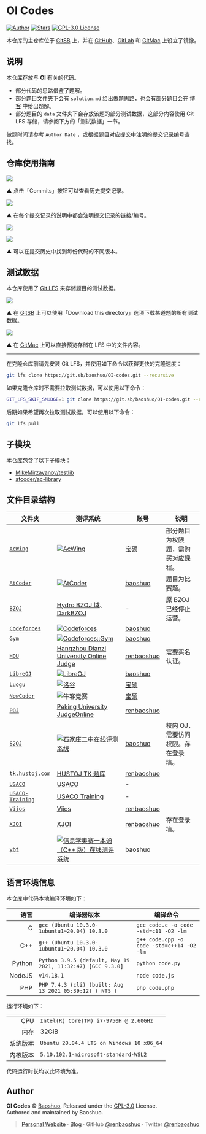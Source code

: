 # OI Codes

[![Author](https://img.shields.io/badge/Author-Baoshuo-b68469.svg?style=flat-square)](https://baoshuo.ren) [![Stars](https://img.shields.io/github/stars/renbaoshuo/OI-codes?style=flat-square)](https://github.com/renbaoshuo/OI-codes/stargazers) [![GPL-3.0 License](https://img.shields.io/github/license/renbaoshuo/OI-codes?style=flat-square)](/LICENSE)

本仓库的主仓库位于 [GitSB](https://git.sb/baoshuo/OI-codes) 上，并在 [GitHub](https://github.com/renbaoshuo/OI-codes)、[GitLab](https://gitlab.com/baoshuo/OI-codes) 和 [GitMac](https://git.m.ac/baoshuo/OI-codes) 上设立了镜像。

## 说明

本仓库存放与 **OI** 有关的代码。

- 部分代码的思路借鉴了题解。
- 部分题目文件夹下会有 `solution.md` 给出做题思路，也会有部分题目会在 [博客](https://oi.baoshuo.ren/) 中给出题解。
- 部分题目的 `data` 文件夹下会存放该题的部分测试数据，这部分内容使用 Git LFS 存储，请参阅下方的「测试数据」一节。

做题时间请参考 `Author Date` ，或根据题目对应提交中注明的提交记录编号查找。

## 仓库使用指南

![](https://arina.loli.net/2022/05/29/zVmpsoQ34KiYDGc.png)

▲ 点击「Commits」按钮可以查看历史提交记录。

![](https://arina.loli.net/2022/05/29/bcQpPV1d7843nDX.png)

▲ 在每个提交记录的说明中都会注明提交记录的链接/编号。

![](https://arina.loli.net/2022/05/29/N6A2kDgCnu8Jc9r.png)

![](https://arina.loli.net/2022/05/29/3IyAo9KdtQgslhL.png)

▲ 可以在提交历史中找到每份代码的不同版本。

## 测试数据

本仓库使用了 [Git LFS](https://git-lfs.github.com) 来存储题目的测试数据。

![](https://arina.loli.net/2022/07/12/Dv8t2bcr1G9fyBT.png)

▲ 在 [GitSB](https://git.sb/baoshuo/OI-codes) 上可以使用「Download this directory」选项下载某道题的所有测试数据。

![](https://arina.loli.net/2022/07/12/9gN2tKMqUVIO5iY.png)

▲ 在 [GitMac](https://git.m.ac/baoshuo/OI-codes) 上可以直接预览存储在 LFS 中的文件内容。

---

在克隆仓库前请先安装 Git LFS，并使用如下命令以获得更快的克隆速度：

```bash
git lfs clone https://git.sb/baoshuo/OI-codes.git --recursive
```

如果克隆仓库时不需要拉取测试数据，可以使用以下命令：

```bash
GIT_LFS_SKIP_SMUDGE=1 git clone https://git.sb/baoshuo/OI-codes.git --recursive
```

后期如果希望再次拉取测试数据，可以使用以下命令：

```bash
git lfs pull
```

## 子模块

本仓库包含了以下子模块：

- [MikeMirzayanov/testlib](https://github.com/MikeMirzayanov/testlib)
- [atcoder/ac-library](https://github.com/atcoder/ac-library)

## 文件目录结构

| 文件夹                                | 测评系统                                                                                                                                              | 账号                                                               | 说明                                |
| ------------------------------------- | ----------------------------------------------------------------------------------------------------------------------------------------------------- | ------------------------------------------------------------------ | ----------------------------------- |
| [`AcWing`](./AcWing/)                 | [![AcWing](https://arina.loli.net/2022/05/29/P2bn7gmuZKvAqIV.png/250/50)](https://www.acwing.com/problem/)                                            | [宝硕](https://www.acwing.com/user/myspace/index/32848/)           | 部分题目为权限题，需购买对应课程。  |
| [`AtCoder`](./AtCoder/)               | [![AtCoder](https://arina.loli.net/2022/05/29/wZ2Ge4uRt7S9Qxz.png/1000/75)](https://atcoder.jp/contests/archive)                                      | [baoshuo](https://atcoder.jp/users/baoshuo)                        | 题目为比赛题。                      |
| [`BZOJ`](./BZOJ/)                     | [Hydro BZOJ 域](https://hydro.ac/d/bzoj/)、[DarkBZOJ](https://darkbzoj.tk/problems)                                                                   | -                                                                  | 原 BZOJ 已经停止运营。              |
| [`Codeforces`](./Codeforces/)         | [![Codeforces](https://arina.loli.net/2022/05/29/34Lz8cShuaVDEZI.png/250/50)](https://codeforces.com/problemset)                                      | [baoshuo](https://codeforces.com/profile/baoshuo)                  |                                     |
| [`Gym`](./Gym/)                       | [![Codeforces::Gym](https://arina.loli.net/2022/05/29/34Lz8cShuaVDEZI.png/250/50)](https://codeforces.com/gyms)                                       | [baoshuo](https://codeforces.com/profile/baoshuo)                  |                                     |
| [`HDU`](./HDU/)                       | [Hangzhou Dianzi University Online Judge](http://acm.hdu.edu.cn/listproblem.php?vol=1)                                                                | [renbaoshuo](http://acm.hdu.edu.cn/userstatus.php?user=renbaoshuo) | 需要实名认证。                      |
| [`LibreOJ`](./LibreOJ/)               | [![LibreOJ](https://arina.loli.net/2022/05/29/bSj28sOMdiJc9Lp.png/250/50)](https://loj.ac/p)                                                          | [baoshuo](https://loj.ac/u/baoshuo)                                |                                     |
| [`Luogu`](./Luogu/)                   | [![洛谷](https://arina.loli.net/2022/05/29/hUrC3Ky4n6XiSx2.png/250/50)](https://www.luogu.com.cn/problem/list)                                        | [宝硕](https://www.luogu.com.cn/user/168214)                       |                                     |
| [`NowCoder`](./NowCoder/)             | ![牛客竞赛](https://arina.loli.net/2022/05/29/K24iPrRsmF6CGBT.png/250/50)                                                                             | [宝硕](https://ac.nowcoder.com/acm/contest/profile/742234351)      |                                     |
| [`POJ`](./POJ/)                       | [Peking University JudgeOnline](http://poj.org/problemlist)                                                                                           | [renbaoshuo](http://poj.org/userstatus?user_id=renbaoshuo)         |                                     |
| [`S2OJ`](./S2OJ/)                     | [![石家庄二中在线评测系统](https://arina.loli.net/2022/05/29/RdHeuitDCTGgNcQ.png/300/50)](https://www.sjzezoj.com/problems)                           | [baoshuo](https://www.sjzezoj.com/user/profile/baoshuo)            | 校内 OJ，需要访问权限。存在登录墙。 |
| [`tk.hustoj.com`](./tk.hustoj.com/)   | [HUSTOJ TK 题库](http://tk.hustoj.com/problemset.php)                                                                                                 | [renbaoshuo](http://tk.hustoj.com/userinfo.php?user=renbaoshuo)    |                                     |
| [`USACO`](./USACO/)                   | [USACO](https://www.usaco.org)                                                                                                                        | -                                                                  |                                     |
| [`USACO-Training`](./USACO-Training/) | [USACO Training](https://train.usaco.org/)                                                                                                            | -                                                                  |                                     |
| [`Vijos`](./Vijos/)                   | [Vijos](https://vijos.org/p)                                                                                                                          | [renbaoshuo](https://vijos.org/user/145797)                        |                                     |
| [`XJOI`](./XJOI/)                     | [XJOI](https://xjoi.net/problemlist)                                                                                                                  | [renbaoshuo](https://xjoi.net/user/profile/renbaoshuo)             | 存在登录墙。                        |
| [`ybt`](./ybt/)                       | [![信息学奥赛一本通（C++ 版）在线测评系统](https://arina.loli.net/2022/05/29/k92iPQR1ZLabzmB.jpg/250/50)](http://ybt.ssoier.cn:8088/problem_list.php) | baoshuo                                                            |                                     |

## 语言环境信息

本仓库中代码本地编译环境如下：

|   语言 | 编译器版本                                                  | 编译命令                                  |
| -----: | ----------------------------------------------------------- | ----------------------------------------- |
|      C | `gcc (Ubuntu 10.3.0-1ubuntu1~20.04) 10.3.0`                 | `gcc code.c -o code -std=c11 -O2 -lm`     |
|    C++ | `g++ (Ubuntu 10.3.0-1ubuntu1~20.04) 10.3.0`                 | `g++ code.cpp -o code -std=c++14 -O2 -lm` |
| Python | `Python 3.9.5 (default, May 19 2021, 11:32:47) [GCC 9.3.0]` | `python code.py`                          |
| NodeJS | `v14.18.1`                                                  | `node code.js`                            |
|    PHP | `PHP 7.4.3 (cli) (built: Aug 13 2021 05:39:12) ( NTS )`     | `php code.php`                            |

运行环境如下：

|          |                                           |
| -------: | :---------------------------------------- |
|      CPU | `Intel(R) Core(TM) i7-9750H @ 2.60GHz`    |
|     内存 | 32GiB                                     |
| 系统版本 | `Ubuntu 20.04.4 LTS on Windows 10 x86_64` |
| 内核版本 | `5.10.102.1-microsoft-standard-WSL2`      |

代码运行时长均以此环境为准。

## Author

**OI Codes** © [Baoshuo](https://github.com/renbaoshuo), Released under the [GPL-3.0](./LICENSE) License.<br>
Authored and maintained by Baoshuo.

> [Personal Website](https://baoshuo.ren) · [Blog](https://blog.baoshuo.ren) · GitHub [@renbaoshuo](https://github.com/renbaoshuo) · Twitter [@renbaoshuo](https://twitter.com/renbaoshuo)
